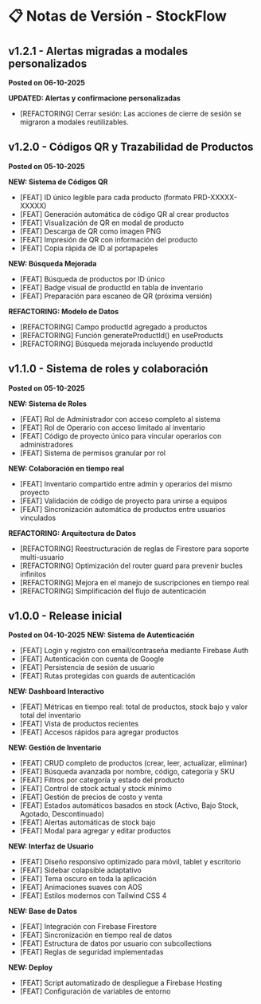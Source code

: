 # 📋 Notas de Versión - StockFlow

## v1.2.1 - Alertas migradas a modales personalizados

**Posted on 06-10-2025**

**UPDATED: Alertas y confirmacione personalizadas**
- [REFACTORING] Cerrar sesión: Las acciones de cierre de sesión se migraron a modales reutilizables.

## v1.2.0 - Códigos QR y Trazabilidad de Productos

**Posted on 05-10-2025**

**NEW: Sistema de Códigos QR**
- [FEAT] ID único legible para cada producto (formato PRD-XXXXX-XXXXX)
- [FEAT] Generación automática de código QR al crear productos
- [FEAT] Visualización de QR en modal de producto
- [FEAT] Descarga de QR como imagen PNG
- [FEAT] Impresión de QR con información del producto
- [FEAT] Copia rápida de ID al portapapeles

**NEW: Búsqueda Mejorada**
- [FEAT] Búsqueda de productos por ID único
- [FEAT] Badge visual de productId en tabla de inventario
- [FEAT] Preparación para escaneo de QR (próxima versión)

**REFACTORING: Modelo de Datos**
- [REFACTORING] Campo productId agregado a productos
- [REFACTORING] Función generateProductId() en useProducts
- [REFACTORING] Búsqueda mejorada incluyendo productId

## v1.1.0 - Sistema de roles y colaboración

**Posted on 05-10-2025**

**NEW: Sistema de Roles**
- [FEAT] Rol de Administrador con acceso completo al sistema
- [FEAT] Rol de Operario con acceso limitado al inventario
- [FEAT] Código de proyecto único para vincular operarios con administradores
- [FEAT] Sistema de permisos granular por rol

**NEW: Colaboración en tiempo real**
- [FEAT] Inventario compartido entre admin y operarios del mismo proyecto
- [FEAT] Validación de código de proyecto para unirse a equipos
- [FEAT] Sincronización automática de productos entre usuarios vinculados

**REFACTORING: Arquitectura de Datos**
- [REFACTORING] Reestructuración de reglas de Firestore para soporte multi-usuario
- [REFACTORING] Optimización del router guard para prevenir bucles infinitos
- [REFACTORING] Mejora en el manejo de suscripciones en tiempo real
- [REFACTORING] Simplificación del flujo de autenticación

## v1.0.0 - Release inicial

**Posted on 04-10-2025**
**NEW: Sistema de Autenticación**
- [FEAT] Login y registro con email/contraseña mediante Firebase Auth
- [FEAT] Autenticación con cuenta de Google
- [FEAT] Persistencia de sesión de usuario
- [FEAT] Rutas protegidas con guards de autenticación

**NEW: Dashboard Interactivo**
- [FEAT] Métricas en tiempo real: total de productos, stock bajo y valor total del inventario
- [FEAT] Vista de productos recientes
- [FEAT] Accesos rápidos para agregar productos

**NEW: Gestión de Inventario**
- [FEAT] CRUD completo de productos (crear, leer, actualizar, eliminar)
- [FEAT] Búsqueda avanzada por nombre, código, categoría y SKU
- [FEAT] Filtros por categoría y estado del producto
- [FEAT] Control de stock actual y stock mínimo
- [FEAT] Gestión de precios de costo y venta
- [FEAT] Estados automáticos basados en stock (Activo, Bajo Stock, Agotado, Descontinuado)
- [FEAT] Alertas automáticas de stock bajo
- [FEAT] Modal para agregar y editar productos

**NEW: Interfaz de Usuario**
- [FEAT] Diseño responsivo optimizado para móvil, tablet y escritorio
- [FEAT] Sidebar colapsible adaptativo
- [FEAT] Tema oscuro en toda la aplicación
- [FEAT] Animaciones suaves con AOS
- [FEAT] Estilos modernos con Tailwind CSS 4

**NEW: Base de Datos**
- [FEAT] Integración con Firebase Firestore
- [FEAT] Sincronización en tiempo real de datos
- [FEAT] Estructura de datos por usuario con subcollections
- [FEAT] Reglas de seguridad implementadas

**NEW: Deploy**
- [FEAT] Script automatizado de despliegue a Firebase Hosting
- [FEAT] Configuración de variables de entorno